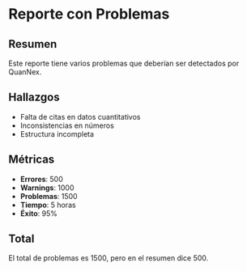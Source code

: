 # Reporte con Problemas

## Resumen
Este reporte tiene varios problemas que deberían ser detectados por QuanNex.

## Hallazgos
- Falta de citas en datos cuantitativos
- Inconsistencias en números
- Estructura incompleta

## Métricas
- **Errores**: 500
- **Warnings**: 1000
- **Problemas**: 1500
- **Tiempo**: 5 horas
- **Éxito**: 95%

## Total
El total de problemas es 1500, pero en el resumen dice 500.
